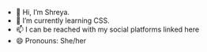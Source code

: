 - 👋 Hi, I’m Shreya.
- 🌱 I’m currently learning CSS.
- 📫 I can be reached with my social platforms linked here
- 😄 Pronouns: She/her


<!---
shreyasharma003/shreyasharma003 is a ✨ special ✨ repository because its `README.md` (this file) appears on your GitHub profile.
You can click the Preview link to take a look at your changes.
--->
